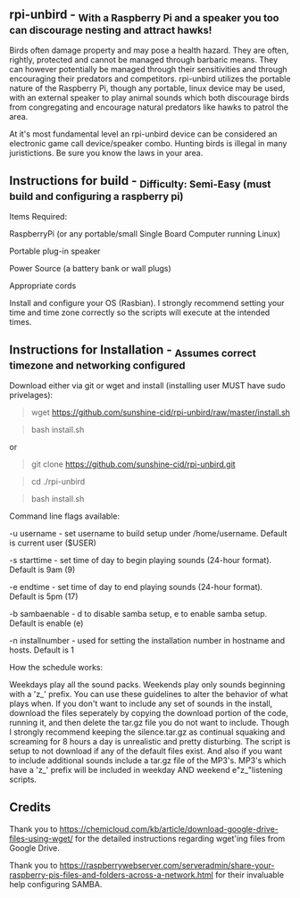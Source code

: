 rpi-unbird - <sub>With a Raspberry Pi and a speaker you too can discourage nesting and attract hawks!</sub>
----------
Birds often damage property and may pose a health hazard. They are often, rightly, protected and cannot be managed through barbaric means. They can however potentially be managed through their sensitivities and through encouraging their predators and competitors. rpi-unbird utilizes the portable nature of the Raspberry Pi, though any portable, linux device may be used, with an external speaker to play animal sounds which both discourage birds from congregating and encourage natural predators like hawks to patrol the area.

At it's most fundamental level an rpi-unbird device can be considered an electronic game call device/speaker combo. Hunting birds is illegal in many juristictions. Be sure you know the laws in your area.

Instructions for build - <sub>Difficulty: Semi-Easy (must build and configuring a raspberry pi)</sub>
----------
Items Required:

RaspberryPi (or any portable/small Single Board Computer running Linux)

Portable plug-in speaker

Power Source (a battery bank or wall plugs)

Appropriate cords

Install and configure your OS (Rasbian). I strongly recommend setting your time and time zone correctly so the scripts will execute at the intended times. 

Instructions for Installation - <sub>Assumes correct timezone and networking configured</sub>
----------

Download either via git or wget and install (installing user MUST have sudo privelages):

>wget https://github.com/sunshine-cid/rpi-unbird/raw/master/install.sh

>bash install.sh

or

>git clone https://github.com/sunshine-cid/rpi-unbird.git

>cd ./rpi-unbird

>bash install.sh

Command line flags available:

-u username - set username to build setup under /home/username. Default is current user ($USER)

-s starttime - set time of day to begin playing sounds (24-hour format). Default is 9am (9)

-e endtime - set time of day to end playing sounds (24-hour format). Default is 5pm (17)

-b sambaenable - d to disable samba setup, e to enable samba setup. Default is enable (e)

-n installnumber - used for setting the installation number in hostname and hosts. Default is 1

How the schedule works:

Weekdays play all the sound packs. Weekends play only sounds beginning with a 'z_' prefix. You can use these guidelines to alter the behavior of what plays when. If you don't want to include any set of sounds in the install, download the files seperately by copying the download portion of the code, running it, and then delete the tar.gz file you do not want to include. Though I strongly recommend keeping the silence.tar.gz as continual squaking and screaming for 8 hours a day is unrealistic and pretty disturbing. The script is setup to not download if any of the default files exist.
And also if you want to include additional sounds include a tar.gz file of the MP3's. MP3's which have a 'z_' prefix will be included in weekday AND weekend e"z_"listening scripts.

Credits
----------

Thank you to https://chemicloud.com/kb/article/download-google-drive-files-using-wget/ for the detailed instructions regarding wget'ing files from Google Drive.

Thank you to https://raspberrywebserver.com/serveradmin/share-your-raspberry-pis-files-and-folders-across-a-network.html for their invaluable help configuring SAMBA.
